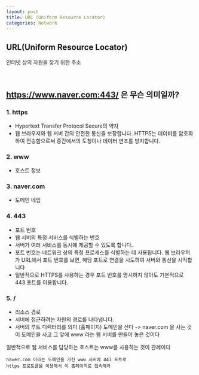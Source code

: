 ```yaml
---
layout: post
title: URL (Uniform Resource Locator)
categories: Network
---
```


## URL(Uniform Resource Locator)
인터넷 상의 자원을 찾기 위한 주소



<br>



## https://www.naver.com:443/ 은 무슨 의미일까?

### 1. https
- Hypertext Transfer Protocol Secure의 약자
- 웹 브라우저와 웹 서버 간의 안전한 통신을 보장합니다. HTTPS는 데이터를 암호화하여 전송함으로써 중간에서의 도청이나 데이터 변조를 방지합니다.



### 2. www
- 호스트 정보



### 3. naver.com
- 도메인 네임


### 4. 443
- 포트 번호
- 웹 서버의 특정 서비스를 식별하는 번호
- 서버가 여러 서비스를 동시에 제공할 수 있도록 합니다. 
- 포트 번호는 네트워크 상의 특정 프로세스를 식별하는 데 사용됩니다. 웹 브라우저가 URL에서 포트 번호를 보면, 해당 포트로 연결을 시도하여 서버와 통신을 시작합니다
- 일반적으로 HTTPS를 사용하는 경우 포트 번호를 명시하지 않아도 기본적으로 443 포트를 이용합니다.


### 5. /
- 리소스 경로
- 서버에 접근하려는 자원의 경로를 나타냅니다.
- 서버의 루트 디렉터리를 의미 (홈페이지)
도메인을 산다 -> naver.com 을 사는 것
이 도메인을 사고 그 앞에 www 라는 웹 서버를 만들어 놓은 것이다
  
  
  

일반적으로 웹 서비스를 담당하는 호스트는 www를 사용하는 것이 관례이다


    
    naver.com 이라는 도메인을 가진 www 서버에 443 포트로
    https 프로토콜을 이용해서 이 홈페이지로 접속해라